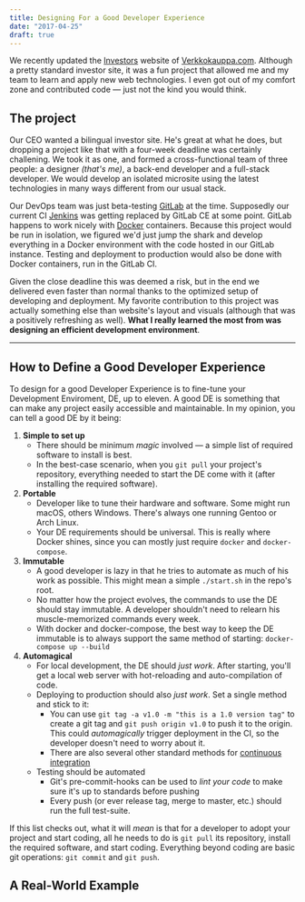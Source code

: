 ```yaml
---
title: Designing For a Good Developer Experience
date: "2017-04-25"
draft: true
---
```


We recently updated the [Investors](https://www.verkkokauppa.com/en/investors/) website of [Verkkokauppa.com](https://www.verkkokauppa.com). Although a pretty standard investor site, it was a fun project that allowed me and my team to learn and apply new web technologies. I even got out of my comfort zone and contributed code — just not the kind you would think.

## The project

Our CEO wanted a bilingual investor site. He's great at what he does, but dropping a project like that with a four-week deadline was certainly challening. We took it as one, and formed a cross-functional team of three people: a designer _(that's me)_, a back-end developer and a full-stack developer. We would develop an isolated microsite using the latest technologies in many ways different from our usual stack.

Our DevOps team was just beta-testing [GitLab](https://about.gitlab.com/) at the time. Supposedly our current CI [Jenkins](https://jenkins.io/) was getting replaced by GitLab CE at some point. GitLab happens to work nicely with [Docker](https://www.docker.com/) containers. Because this project would be run in isolation, we figured we'd just jump the shark and develop everything in a Docker environment with the code hosted in our GitLab instance. Testing and deployment to production would also be done with Docker containers, run in the GitLab CI.

Given the close deadline this was deemed a risk, but in the end we delivered even faster than normal thanks to the optimized setup of developing and deployment. My favorite contribution to this project was actually something else than website's layout and visuals (although that was a positively refreshing as well). **What I really learned the most from was designing an efficient development environment**.

----

## How to Define a Good Developer Experience

To design for a good Developer Experience is to fine-tune your Development Enviroment, DE, up to eleven. A good DE is something that can make any project easily accessible and maintainable. In my opinion, you can tell a good DE by it being:

1. __Simple to set up__
    * There should be minimum _magic_ involved — a simple list of required software to install is best.
    * In the best-case scenario, when you `git pull` your project's repository, everything needed to start the DE come with it (after installing the required software).
2. __Portable__
    * Developer like to tune their hardware and software. Some might run macOS, others Windows. There's always one running Gentoo or Arch Linux.
    * Your DE requirements should be universal. This is really where Docker shines, since you can mostly just require `docker` and `docker-compose`.
3. __Immutable__
    * A good developer is lazy in that he tries to automate as much of his work as possible. This might mean a simple `./start.sh` in the repo's root.
    * No matter how the project evolves, the commands to use the DE should stay immutable. A developer shouldn't need to relearn his muscle-memorized commands every week.
    * With docker and docker-compose, the best way to keep the DE immutable is to always support the same method of starting: `docker-compose up --build`
4. __Automagical__
    * For local development, the DE should _just work_. After starting, you'll get a local web server with hot-reloading and auto-compilation of code.
    * Deploying to production should also _just work_. Set a single method and stick to it:
        * You can use `git tag -a v1.0 -m "this is a 1.0 version tag"` to create a git tag and `git push origin v1.0` to push it to the origin. This could _automagically_ trigger deployment in the CI, so the developer doesn't need to worry about it.
        * There are also several other standard methods for [continuous integration](https://github.com/integrations/feature/continuous-integration)
    * Testing should be automated
        * Git's pre-commit-hooks can be used to _lint your code_ to make sure it's up to standards before pushing
        * Every push (or ever release tag, merge to master, etc.) should run the full test-suite.

If this list checks out, what it will _mean_ is that for a developer to adopt your project and start coding, all he needs to do is `git pull` its repository, install the required software, and start coding. Everything beyond coding are basic git operations: `git commit` and `git push`.

## A Real-World Example
